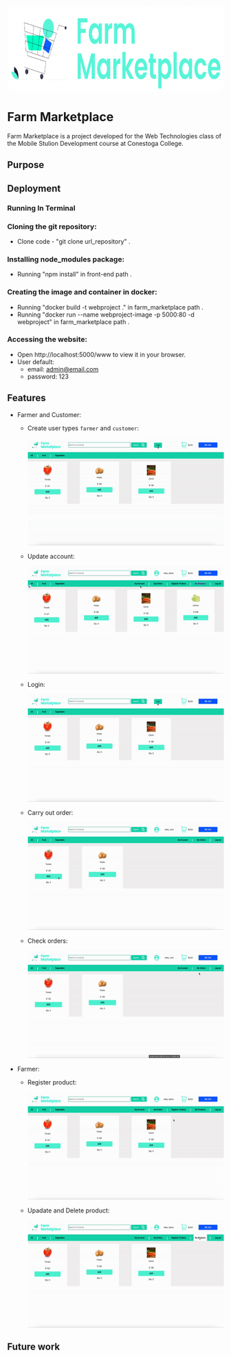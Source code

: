 <p align="center" si>
  <img src="./files_readme/Logo_MarketPlace.png" title="Logo Farm Marketplace" width="600" 
     height="200" style="border-radius:5%">
</p>

# Farm Marketplace

Farm Marketplace is a project developed for the Web Technologies class of the Mobile Stulion Development course at Conestoga College.

## Purpose


## Deployment

### Running In Terminal

### Cloning the git repository:

- Clone code - "git clone url_repository" .

### Installing node_modules package:
- Running "npm install" in front-end path .

### Creating the image and container in docker:

- Running "docker build -t webproject ." in farm_marketplace path .
- Running "docker run --name webproject-image -p 5000:80 -d webproject" in farm_marketplace path .

### Accessing the website:

- Open http://localhost:5000/www to view it in your browser.
- User default:
  - email: admin@email.com
  - password: 123

## Features

- Farmer and Customer:

  - Create user types `farmer` and `customer`:

    <img src="./files_readme/user_create.gif" title="Create User" width="500" height="250">
    
    
   - Update account:
   
      <img src="./files_readme/updateAccount.gif" title="Create User" width="500" height="250">    
    
   - Login:
   
      <img src="./files_readme/login.gif" title="Dijkstra" width="500" height="250">
    
   - Carry out order:
   
     <img src="./files_readme/shop.gif" title="Dijkstra" width="500" height="250">
     
  - Check orders:
  
    <img src="./files_readme/myOrders.gif" title="Dijkstra" width="500" height="250">
   
- Farmer:

  - Register product:
  
    <img src="./files_readme/registerProduct.gif" title="Dijkstra" width="500" height="250">

  - Upadate and Delete product:
  
    <img src="./files_readme/updateAndDeleteProduct.gif" title="Dijkstra" width="500" height="250">

## Future work
